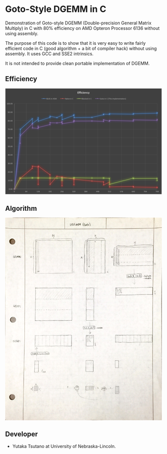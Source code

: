 # Goto-Style DGEMM in C

Demonstration of Goto-style DGEMM (Double-precision General Matrix Multiply) in
C with 80% efficiency on AMD Opteron Processor 6136 without using assembly.

The purpose of this code is to show that it is very easy to write fairly
efficient code in C (good algorithm + a bit of compiler hack) without using
assembly. It uses GCC and SSE2 intrinsics.

It is not intended to provide clean portable implementation of DGEMM.

## Efficiency

![Efficiency](doc/efficiency.png)

## Algorithm

![Goto-Style DGEMM](doc/notes.jpg)

## Developer

- Yutaka Tsutano at University of Nebraska-Lincoln.
